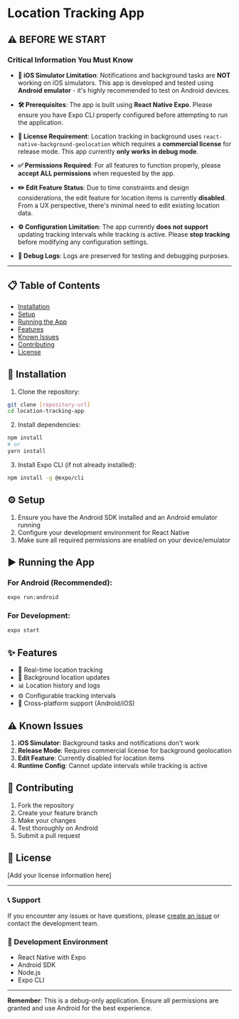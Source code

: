 # Location Tracking App

## **⚠️ BEFORE WE START**

### **Critical Information You Must Know**

- **📱 iOS Simulator Limitation**: Notifications and background tasks are **NOT** working on iOS simulators. This app is developed and tested using **Android emulator** - it's highly recommended to test on Android devices.

- **🛠️ Prerequisites**: The app is built using **React Native Expo**. Please ensure you have Expo CLI properly configured before attempting to run the application.

- **🔐 License Requirement**: Location tracking in background uses `react-native-background-geolocation` which requires a **commercial license** for release mode. This app currently **only works in debug mode**.

- **✅ Permissions Required**: For all features to function properly, please **accept ALL permissions** when requested by the app.

- **✏️ Edit Feature Status**: Due to time constraints and design considerations, the edit feature for location items is currently **disabled**. From a UX perspective, there's minimal need to edit existing location data.

- **⚙️ Configuration Limitation**: The app currently **does not support** updating tracking intervals while tracking is active. Please **stop tracking** before modifying any configuration settings.

- **📝 Debug Logs**: Logs are preserved for testing and debugging purposes.

---

## 📋 Table of Contents

- [Installation](#installation)
- [Setup](#setup)
- [Running the App](#running-the-app)
- [Features](#features)
- [Known Issues](#known-issues)
- [Contributing](#contributing)
- [License](#license)

## 🚀 Installation

1. Clone the repository:
```bash
git clone [repository-url]
cd location-tracking-app
```

2. Install dependencies:
```bash
npm install
# or
yarn install
```

3. Install Expo CLI (if not already installed):
```bash
npm install -g @expo/cli
```

## ⚙️ Setup

1. Ensure you have the Android SDK installed and an Android emulator running
2. Configure your development environment for React Native
3. Make sure all required permissions are enabled on your device/emulator

## ▶️ Running the App

### For Android (Recommended):
```bash
expo run:android
```

### For Development:
```bash
expo start
```

## ✨ Features

- 📍 Real-time location tracking
- 🔄 Background location updates
- 📊 Location history and logs
- ⚙️ Configurable tracking intervals
- 📱 Cross-platform support (Android/iOS)

## ⚠️ Known Issues

1. **iOS Simulator**: Background tasks and notifications don't work
2. **Release Mode**: Requires commercial license for background geolocation
3. **Edit Feature**: Currently disabled for location items
4. **Runtime Config**: Cannot update intervals while tracking is active

## 🤝 Contributing

1. Fork the repository
2. Create your feature branch
3. Make your changes
4. Test thoroughly on Android
5. Submit a pull request

## 📄 License

[Add your license information here]

---

### 📞 Support

If you encounter any issues or have questions, please [create an issue](link-to-issues) or contact the development team.

### 🔧 Development Environment

- React Native with Expo
- Android SDK
- Node.js
- Expo CLI

---

**Remember**: This is a debug-only application. Ensure all permissions are granted and use Android for the best experience.

